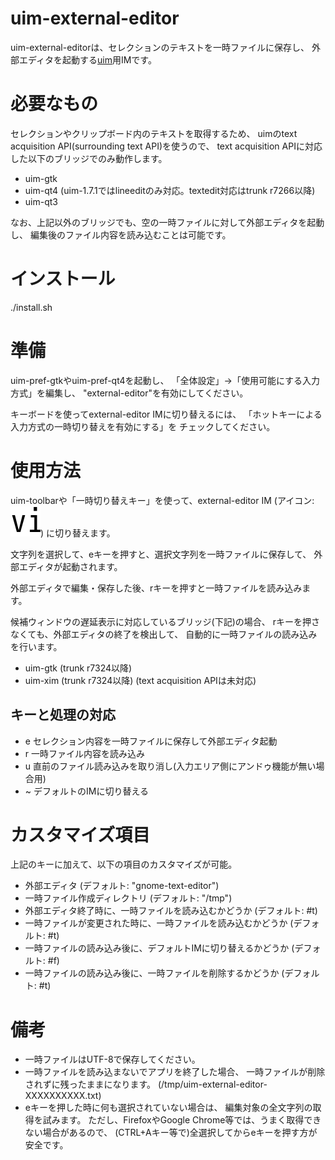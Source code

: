 uim-external-editor
===================

uim-external-editorは、セレクションのテキストを一時ファイルに保存し、
外部エディタを起動する[uim](http://code.google.com/p/uim/)用IMです。

必要なもの
==========

セレクションやクリップボード内のテキストを取得するため、
uimのtext acquisition API(surrounding text API)を使うので、
text acquisition APIに対応した以下のブリッジでのみ動作します。

  * uim-gtk
  * uim-qt4 (uim-1.7.1ではlineeditのみ対応。textedit対応はtrunk r7266以降)
  * uim-qt3

なお、上記以外のブリッジでも、空の一時ファイルに対して外部エディタを起動し、
編集後のファイル内容を読み込むことは可能です。

インストール
============

./install.sh

準備
====

uim-pref-gtkやuim-pref-qt4を起動し、
「全体設定」→「使用可能にする入力方式」を編集し、
"external-editor"を有効にしてください。

キーボードを使ってexternal-editor IMに切り替えるには、
「ホットキーによる入力方式の一時切り替えを有効にする」を
チェックしてください。

使用方法
========

uim-toolbarや「一時切り替えキー」を使って、external-editor IM
(アイコン: ![アイコン](https://github.com/deton/uim-external-editor/raw/master/pixmaps/external-editor.png))
に切り替えます。

文字列を選択して、eキーを押すと、選択文字列を一時ファイルに保存して、
外部エディタが起動されます。

外部エディタで編集・保存した後、rキーを押すと一時ファイルを読み込みます。

候補ウィンドウの遅延表示に対応しているブリッジ(下記)の場合、
rキーを押さなくても、外部エディタの終了を検出して、
自動的に一時ファイルの読み込みを行います。

  * uim-gtk (trunk r7324以降)
  * uim-xim (trunk r7324以降) (text acquisition APIは未対応)

キーと処理の対応
----------------

* e    セレクション内容を一時ファイルに保存して外部エディタ起動
* r    一時ファイル内容を読み込み
* u    直前のファイル読み込みを取り消し(入力エリア側にアンドゥ機能が無い場合用)
* ~    デフォルトのIMに切り替える

カスタマイズ項目
================

上記のキーに加えて、以下の項目のカスタマイズが可能。

* 外部エディタ (デフォルト: "gnome-text-editor")
* 一時ファイル作成ディレクトリ (デフォルト: "/tmp")
* 外部エディタ終了時に、一時ファイルを読み込むかどうか (デフォルト: #t)
* 一時ファイルが変更された時に、一時ファイルを読み込むかどうか (デフォルト: #t)
* 一時ファイルの読み込み後に、デフォルトIMに切り替えるかどうか (デフォルト: #f)
* 一時ファイルの読み込み後に、一時ファイルを削除するかどうか (デフォルト: #t)

備考
====

* 一時ファイルはUTF-8で保存してください。
* 一時ファイルを読み込まないでアプリを終了した場合、
  一時ファイルが削除されずに残ったままになります。
  (/tmp/uim-external-editor-XXXXXXXXXX.txt)
* eキーを押した時に何も選択されていない場合は、
  編集対象の全文字列の取得を試みます。
  ただし、FirefoxやGoogle Chrome等では、うまく取得できない場合があるので、
  (CTRL+Aキー等で)全選択してからeキーを押す方が安全です。
